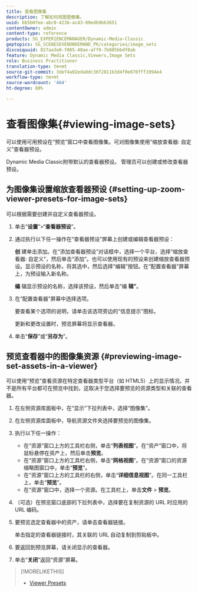 ```yaml
---
title: 查看图像集
description: 了解如何视图图像集。
uuid: bb5b0fee-abc0-4236-ac43-09edb9bb3651
contentOwner: admin
content-type: reference
products: SG_EXPERIENCEMANAGER/Dynamic-Media-Classic
geptopics: SG_SCENESEVENONDEMAND_PK/categories/image_sets
discoiquuid: 027aa3e0-f085-48ae-aff9-7b805bbdf8ab
feature: Dynamic Media Classic,Viewers,Image Sets
role: Business Practitioner
translation-type: tm+mt
source-git-commit: 3def4a02eda8dc36f2811b3d4f0e870fff1994e4
workflow-type: tm+mt
source-wordcount: '464'
ht-degree: 80%

---
```



# 查看图像集{#viewing-image-sets}

可以使用可用预设在“预览”窗口中查看图像集。可对图像集使用“缩放查看器: 自定义”查看器预设。

Dynamic Media Classic附带默认的查看器预设。 管理员可以创建或修改查看器预设。

## 为图像集设置缩放查看器预设 {#setting-up-zoom-viewer-presets-for-image-sets}

可以根据需要创建并自定义查看器预设。

1. 单击“**设置**”>“**查看器预设**”。
1. 通过执行以下任一操作在“查看器预设”屏幕上创建或编辑查看器预设：

   **创** 建单击添加。在“添加查看器预设”对话框中，选择一个平台，选择“缩放查看器: 自定义”，然后单击“添加”。也可以使用现有的预设来创建缩放查看器预设。显示预设的名称，将其选中，然后选择“编辑”按钮。在“配置查看器”屏幕上，为预设输入新名称。

   **编** 辑显示预设的名称，选择该预设，然后单击“编 **辑”**。

1. 在“配置查看器”屏幕中选择选项。

   要查看某个选项的说明，请单击该选项旁边的“信息提示”图标。

   更新和更改设置时，预览屏幕将显示查看器。

1. 单击“**保存**”或“**另存为**”。

## 预览查看器中的图像集资源 {#previewing-image-set-assets-in-a-viewer}

可以使用“预览”查看资源在特定查看器类型平台（如 HTML5）上的显示情况。并不是所有平台都可在预览中找到，这取决于您选择要预览的资源类型和关联的查看器。

1. 在左侧资源库面板中，在“显示”下拉列表中，选择“图像集”。
1. 在左侧资源库面板中，导航资源文件夹选择要预览的图像集。
1. 执行以下任一操作：

   * 在“资源”窗口上方的工具栏右侧，单击“**列表视图**”。在“资产”窗口中，将鼠标悬停在资产上，然后单击&#x200B;**预览**。
   * 在“资源”窗口上方的工具栏右侧，单击“**网格视图**”。在“资源”窗口的资源缩略图窗口中，单击“**预览**”。
   * 在“资源”窗口上方的工具栏的右侧，单击“**详细信息视图**”。在同一工具栏上，单击“**预览**”。
   * 在“资源”窗口中，选择一个资源。在工具栏上，单击&#x200B;**文件** > **预览**。

1. （可选）在预览窗口底部的下拉列表中，选择要在复制资源的 URL 时应用的 URL 编码。
1. 要预览选定查看器中的资产，请单击查看器链接。

   单击指定的查看器链接时，其关联的 URL 自动复制到剪贴板中。

1. 要返回到预览屏幕，请关闭显示的查看器。
1. 单击“**关闭**”返回“资源”屏幕。

>[!MORELIKETHIS]
>
>* [Viewer Presets](application-setup.md#viewer_presets)

